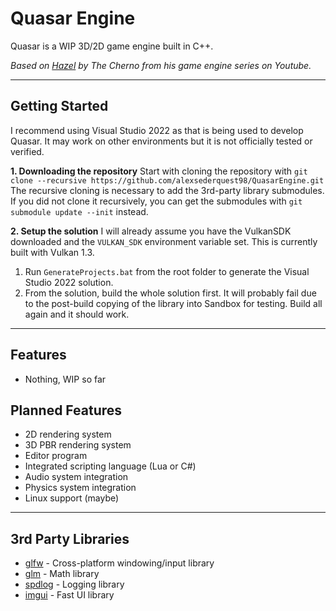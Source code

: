 # Quasar Engine
Quasar is a WIP 3D/2D game engine built in C++.

_Based on [Hazel](https://github.com/TheCherno/Hazel/tree/master) by The Cherno from his game engine series on Youtube._
***
## Getting Started
I recommend using Visual Studio 2022 as that is being used to develop Quasar. It may work on other environments but it is not officially tested or verified.

**1. Downloading the repository**
Start with cloning the repository with `git clone --recursive https://github.com/alexsederquest98/QuasarEngine.git`
The recursive cloning is necessary to add the 3rd-party library submodules. If you did not clone it recursively, you can get the submodules with `git submodule update --init` instead.

**2. Setup the solution**
I will already assume you have the VulkanSDK downloaded and the `VULKAN_SDK` environment variable set. This is currently built with Vulkan 1.3.

1. Run `GenerateProjects.bat` from the root folder to generate the Visual Studio 2022 solution.
2. From the solution, build the whole solution first. It will probably fail due to the post-build copying of the library into Sandbox for testing. Build all again and it should work.

***
## Features
- Nothing, WIP so far

## Planned Features
- 2D rendering system
- 3D PBR rendering system
- Editor program
- Integrated scripting language (Lua or C#)
- Audio system integration
- Physics system integration
- Linux support (maybe)

***
## 3rd Party Libraries
- [glfw](https://github.com/glfw/glfw) - Cross-platform windowing/input library
- [glm](https://github.com/g-truc/glm) - Math library
- [spdlog](https://github.com/gabime/spdlog) - Logging library
- [imgui](https://github.com/ocornut/imgui) - Fast UI library